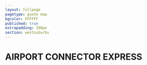 ```yaml
---
layout: fullpage
pagetype: quote map
bgcolor: FFFFFF
published: true
extrapadding: 100px
section: westsuburbs
---
```


<div id="ace" class="mapstage"></div>

# AIRPORT CONNECTOR EXPRESS
